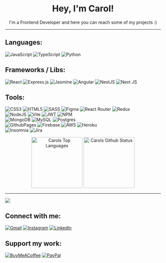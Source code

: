 <h1 align="center">Hey, I'm Carol!</h1>
<p align="center">I'm a Frontend Developer and here you can reach some of my projects :)<p>

---

## Languages:
![JavaScript](https://img.shields.io/badge/javascript-%23323330.svg?style=plastic&logo=javascript&logoColor=%23F7DF1E) ![TypeScript](https://img.shields.io/badge/typescript-%23007ACC.svg?style=plastic&logo=typescript&logoColor=white) ![Python](https://img.shields.io/badge/python-3670A0?logo=python&logoColor=ffdd54)

## Frameworks / Libs:
![React](https://img.shields.io/badge/react-%2320232a.svg?style=plastic&logo=react&logoColor=%2361DAFB) ![Express.js](https://img.shields.io/badge/express.js-%23404d59.svg?style=plastic&logo=express&logoColor=%2361DAFB) ![Jasmine](https://img.shields.io/badge/jasmine-%238A4182.svg?style=plastic&logo=jasmine&logoColor=white) ![Angular](https://img.shields.io/badge/angular-%23DD0031.svg?style=plastic&logo=angular&logoColor=white) ![NestJS](https://img.shields.io/badge/nestjs-%23E0234E.svg?style=plastic&logo=nestjs&logoColor=white) ![Next JS](https://img.shields.io/badge/Next-black?style=plastic&logo=next.js&logoColor=white)

## Tools:
![CSS3](https://img.shields.io/badge/css3-%231572B6.svg?style=plastic&logo=css3&logoColor=white) ![HTML5](https://img.shields.io/badge/html5-%23E34F26.svg?style=plastic&logo=html5&logoColor=white) ![SASS](https://img.shields.io/badge/SASS-hotpink.svg?logo=SASS&logoColor=white) ![Figma](https://img.shields.io/badge/figma-%23F24E1E.svg?style=plastic&logo=figma&logoColor=white) ![React Router](https://img.shields.io/badge/React_Router-CA4245?style=plastic&logo=react-router&logoColor=white) ![Redux](https://img.shields.io/badge/redux-%23593d88.svg?style=plastic&logo=redux&logoColor=white)
<br>
![NodeJS](https://img.shields.io/badge/node.js-6DA55F?style=plastic&logo=node.js&logoColor=white) ![Vite](https://img.shields.io/badge/vite-%23646CFF.svg?style=plastic&logo=vite&logoColor=white) ![JWT](https://img.shields.io/badge/JWT-black?style=plastic&logo=JSON%20web%20tokens) ![NPM](https://img.shields.io/badge/NPM-%23CB3837.svg?style=plastic&logo=npm&logoColor=white)
<br>
![MongoDB](https://img.shields.io/badge/MongoDB-%234ea94b.svg?style=plastic&logo=mongodb&logoColor=white) ![MySQL](https://img.shields.io/badge/mysql-%2300000f.svg?style=plastic&logo=mysql&logoColor=white) ![Postgres](https://img.shields.io/badge/postgres-%23316192.svg?style=plastic&logo=postgresql&logoColor=white)
<br>
![GithubPages](https://img.shields.io/badge/github%20pages-121013?style=plastic&logo=github&logoColor=white) ![Firebase](https://img.shields.io/badge/firebase-%23039BE5.svg?style=plastic&logo=firebase) ![AWS](https://img.shields.io/badge/AWS-%23FF9900.svg?style=plastic&logo=amazon-aws&logoColor=white) ![Heroku](https://img.shields.io/badge/heroku-%23430098.svg?style=plastic&logo=heroku&logoColor=white)
<br>
![Insomnia](https://img.shields.io/badge/Insomnia-black?style=plastic&logo=insomnia&logoColor=5849BE) ![Jira](https://img.shields.io/badge/jira-%230A0FFF.svg?style=plastic&logo=jira&logoColor=white)

 
<div align="center">
  <img height="165em" alt="Carols Top Languages" src="https://github-readme-stats.vercel.app/api/top-langs/?username=carolcortes&layout=compact&theme=dracula&hide_border=true&bg_color=0D1117"/>
  <img height="165em" alt="Carols Github Status" src="https://github-readme-stats.vercel.app/api?username=carolcortes&theme=dracula"/>
</div>

 ---
  [![](https://visitcount.itsvg.in/api?id=carolcortes&icon=3&color=11)](https://visitcount.itsvg.in)
  ## Connect with me:
  [![Gmail](https://img.shields.io/badge/Gmail-D14836?logo=gmail&logoColor=white)](mailto:caroline.ocortes@gmail.com) [![Instagram](https://img.shields.io/badge/Instagram-%23E4405F.svg?logo=Instagram&logoColor=white)](https://instagram.com/carolinecortes) [![LinkedIn](https://img.shields.io/badge/LinkedIn-%230077B5.svg?logo=linkedin&logoColor=white)](https://linkedin.com/in/carolinecortess)

  ## Support my work:
  [![BuyMeACoffee](https://img.shields.io/badge/Buy%20Me%20a%20Coffee-ffdd00?logo=buy-me-a-coffee&logoColor=black)](https://buymeacoffee.com/carolcortes) [![PayPal](https://img.shields.io/badge/PayPal-00457C?logo=paypal&logoColor=white)](https://paypal.me/carolinecortess)
</div>
